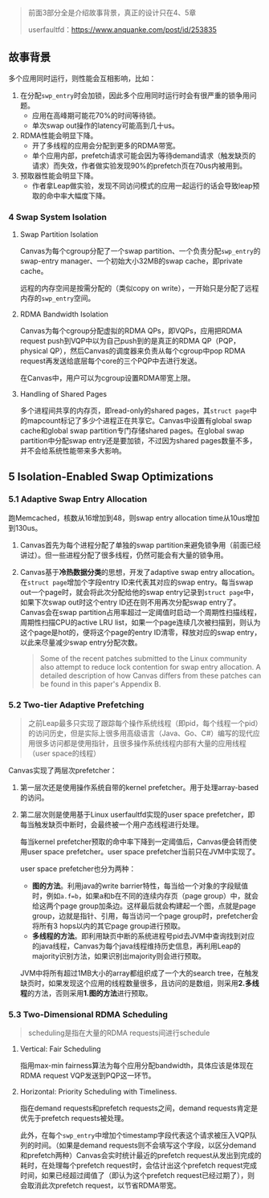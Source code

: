 > 前面3部分全是介绍故事背景，真正的设计只在4、5章
>
> userfaultfd：https://www.anquanke.com/post/id/253835



## 故事背景

多个应用同时运行，则性能会互相影响，比如：

1. 在分配``swp_entry``时会加锁，因此多个应用同时运行时会有很严重的锁争用问题。
   - 应用在高峰期可能花70%的时间等待锁。
   - 单次swap out操作的latency可能高到几十us。
2. RDMA性能会明显下降。
   - 开了多线程的应用会分配到更多的RDMA带宽。
   - 单个应用内部，prefetch请求可能会因为等待demand请求（触发缺页的请求）而失效，作者做实验发现90%的prefetch页在70us内被用到。
3. 预取器性能会明显下降。
   - 作者拿Leap做实验，发现不同访问模式的应用一起运行的话会导致leap预取的命中率大幅度下降。



### 4 Swap System Isolation

1. Swap Partition Isolation

   Canvas为每个cgroup分配了一个swap partition、一个负责分配``swp_entry``的swap-entry manager、一个初始大小32MB的swap cache，即private cache。

   远程的内存空间是按需分配的（类似copy on write），一开始只是分配了远程内存的``swp_entry``空间。

2. RDMA Bandwidth Isolation

   Canvas为每个cgroup分配虚拟的RDMA QPs，即VQPs，应用把RDMA request push到VQP中以为自己push到的是真正的RDMA QP（PQP，physical QP），然后Canvas的调度器来负责从每个cgroup中pop RDMA request再发送给底层每个core的三个PQP中去进行发送。

   在Canvas中，用户可以为cgroup设置RDMA带宽上限。

3. Handling of Shared Pages

   多个进程间共享的内存页，即read-only的shared pages，其``struct page``中的mapcount标记了多少个进程正在共享它。Canvas中设置有global swap cache和global swap partition专门存储shared pages。在global swap partition中分配swap entry还是要加锁，不过因为shared pages数量不多，并不会给系统性能带来多大影响。



## 5 Isolation-Enabled Swap Optimizations

### 5.1 Adaptive Swap Entry Allocation

跑Memcached，核数从16增加到48，则swap entry allocation time从10us增加到130us。

1. Canvas首先为每个进程分配了单独的swap partition来避免锁争用（前面已经讲过）。但一些进程分配了很多线程，仍然可能会有大量的锁争用。

2. Canvas基于**冷热数据分类**的思想，开发了adaptive swap entry allocation。在``struct page``增加个字段entry ID来代表其对应的swap entry。每当swap out一个page时，就会将此次分配给他的swap entry记录到``struct page``中，如果下次swap out时这个entry ID还在则不用再次分配swap entry了。Canvas会在swap partition占用率超过一定阈值时启动一个周期性扫描线程，周期性扫描CPU的active LRU list，如果一个page连续几次被扫描到，则认为这个page是hot的，便将这个page的entry ID清零，释放对应的swap entry，以此来尽量减少swap entry分配次数。

   > Some of the recent patches submitted to the Linux community also attempt to reduce lock contention for swap entry allocation. A detailed description of how Canvas differs from these patches can be found in this paper's Appendix B.

### 5.2 Two-tier Adaptive Prefetching

> 之前Leap最多只实现了跟踪每个操作系统线程（即pid，每个线程一个pid）的访问历史，但是实际上很多用高级语言（Java、Go、C#）编写的现代应用很多访问都是使用指针，且很多操作系统线程内部有大量的应用线程（user space的线程）

Canvas实现了两层次prefetcher：

1. 第一层次还是使用操作系统自带的kernel prefetcher。用于处理array-based的访问。

2. 第二层次则是使用基于Linux userfaultfd实现的user space prefetcher，即每当触发缺页中断时，会最终被一个用户态线程进行处理。

   每当kernel prefetcher预取的命中率下降到一定阈值后，Canvas便会转而使用user space prefetcher。user space prefetcher当前只在JVM中实现了。

   user space prefetcher也分为两种：

   - **图的方法**。利用java的write barrier特性，每当给一个对象的字段赋值时，例如``a.f=b``，如果a和b在不同的连续内存页（page group）中，就会给这两个page group加条边。这样最后就会构建起一个图，点就是page group，边就是指针、引用，每当访问一个page group时，prefetcher会将所有3 hops以内的其它page group进行预取。
   - **多线程的方法**。即利用缺页中断的系统进程号pid去JVM中查询找到对应的java线程，Canvas为每个java线程维持历史信息，再利用Leap的majority识别方法，如果识别出majority则会进行预取。

   JVM中将所有超过1MB大小的array都组织成了一个大的search tree，在触发缺页时，如果发现这个应用的线程数量很多，且访问的是数组，则采用**2.多线程**的方法，否则采用**1.图的方法**进行预取。

### 5.3 Two-Dimensional RDMA Scheduling

> scheduling是指在大量的RDMA requests间进行schedule

1. Vertical: Fair Scheduling

   指用max-min  fairness算法为每个应用分配bandwidth，具体应该是体现在RDMA request VQP发送到PQP这一环节。

2. Horizontal: Priority Scheduling with Timeliness. 

   指在demand requests和prefetch requests之间，demand requests肯定是优先于prefetch requests被处理。

   此外，在每个``swp_entry``中增加个timestamp字段代表这个请求被压入VQP队列的时间。（如果是demand requests则不会填写这个字段，以区分demand和prefetch两种）Canvas会实时统计最近的prefetch request从发出到完成的耗时，在处理每个prefetch request时，会估计出这个prefetch request完成时间，如果已经超过阈值了（即认为这个prefetch request已经过期了），则会取消此次prefetch request，以节省RDMA带宽。